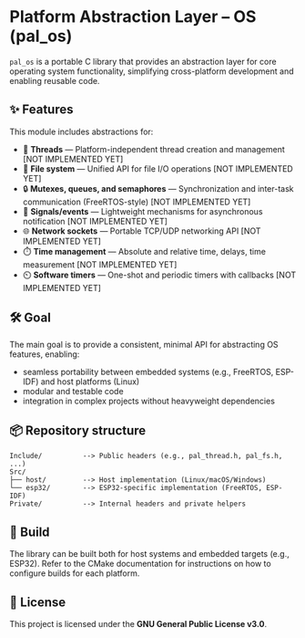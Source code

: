 # Platform Abstraction Layer – OS (pal_os)

`pal_os` is a portable C library that provides an abstraction layer for core operating system functionality, simplifying cross-platform development and enabling reusable code.

## ✨ Features

This module includes abstractions for:

- 🧵 **Threads** — Platform-independent thread creation and management [NOT IMPLEMENTED YET]
- 💾 **File system** — Unified API for file I/O operations [NOT IMPLEMENTED YET]
- 🔒 **Mutexes, queues, and semaphores** — Synchronization and inter-task communication (FreeRTOS-style) [NOT IMPLEMENTED YET]
- 📶 **Signals/events** — Lightweight mechanisms for asynchronous notification [NOT IMPLEMENTED YET]
- 🌐 **Network sockets** — Portable TCP/UDP networking API [NOT IMPLEMENTED YET]
- ⏱️ **Time management** — Absolute and relative time, delays, time measurement [NOT IMPLEMENTED YET]
- ⏲️ **Software timers** — One-shot and periodic timers with callbacks [NOT IMPLEMENTED YET]

## 🛠️ Goal

The main goal is to provide a consistent, minimal API for abstracting OS features, enabling:

- seamless portability between embedded systems (e.g., FreeRTOS, ESP-IDF) and host platforms (Linux)
- modular and testable code
- integration in complex projects without heavyweight dependencies

## 📦 Repository structure

```text
Include/          --> Public headers (e.g., pal_thread.h, pal_fs.h, ...)
Src/
├── host/         --> Host implementation (Linux/macOS/Windows)
└── esp32/        --> ESP32-specific implementation (FreeRTOS, ESP-IDF)
Private/          --> Internal headers and private helpers
```

## 🔧 Build

The library can be built both for host systems and embedded targets (e.g., ESP32).
Refer to the CMake documentation for instructions on how to configure builds for each platform.

## 📄 License

This project is licensed under the **GNU General Public License v3.0**.